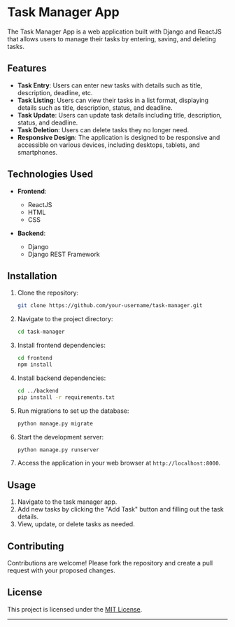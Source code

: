 # Task Manager App

The Task Manager App is a web application built with Django and ReactJS that allows users to manage their tasks by entering, saving, and deleting tasks.

## Features

- **Task Entry**: Users can enter new tasks with details such as title, description, deadline, etc.
- **Task Listing**: Users can view their tasks in a list format, displaying details such as title, description, status, and deadline.
- **Task Update**: Users can update task details including title, description, status, and deadline.
- **Task Deletion**: Users can delete tasks they no longer need.
- **Responsive Design**: The application is designed to be responsive and accessible on various devices, including desktops, tablets, and smartphones.

## Technologies Used

- **Frontend**:
  - ReactJS
  - HTML
  - CSS

- **Backend**:
  - Django
  - Django REST Framework

## Installation

1. Clone the repository:

   ```bash
   git clone https://github.com/your-username/task-manager.git
   ```

2. Navigate to the project directory:

   ```bash
   cd task-manager
   ```

3. Install frontend dependencies:

   ```bash
   cd frontend
   npm install
   ```

4. Install backend dependencies:

   ```bash
   cd ../backend
   pip install -r requirements.txt
   ```

5. Run migrations to set up the database:

   ```bash
   python manage.py migrate
   ```

6. Start the development server:

   ```bash
   python manage.py runserver
   ```

7. Access the application in your web browser at `http://localhost:8000`.

## Usage

1. Navigate to the task manager app.
2. Add new tasks by clicking the "Add Task" button and filling out the task details.
3. View, update, or delete tasks as needed.

## Contributing

Contributions are welcome! Please fork the repository and create a pull request with your proposed changes.

## License

This project is licensed under the [MIT License](LICENSE).

---
